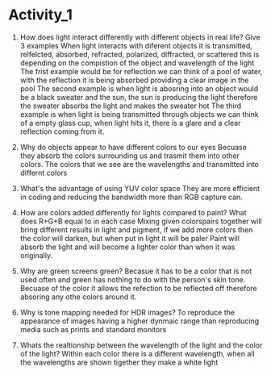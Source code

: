 # Activity_1

1. How does light interact differently with different objects in real life? Give 3 examples
When light interacts with diferent objects it is transmitted, relfelcted, absorbed, refracted, polarized, diffracted, or scattered 
this is depending on the compistion of the object and wavelength of the light
The frist example would be for reflection we can think of a pool of water, with the reflection it is being absorbed providing a clear image in the pool
The second example is when light is abosring into an object would be a black sweater and the sun, the sun is producing the light therefore the sweater absorbs the light and makes the sweater hot
The third example is when light is being transmitted through objects we can think of a empty glass cup, when light hits it, there is a glare and a clear reflection coming from it.

2. Why do objects appear to have different colors to our eyes
Becuase they absorb the colors surrounding us and trasmit them into other colors. 
The colors that we see are the wavelengths and transmitted into differnt colors

3. What's the advantage of using YUV color space
They are more efficient in coding and reducing the bandwidth more than RGB capture can.

4. How are colors added differently for lights compared to paint? What does R+G+B equal to in each case
Mixing given colorspairs together will bring different results in light and pigment, if we add more colors then the color will darken, but when put in light it will be paler
Paint will absorb the light and will become a lighter color than when it was originally.

5. Why are green screens green? 
Becasue it has to be a color that is not used often and green has nothing to do with the person's skin tone. 
Becuase of the color it allows the refection to be reflected off therefore absoring any othe colors around it.

6. Why is tone mapping needed for HDR images?
To reproduce the appearance of images having a higher dynmaic range than reproducing media such as prints and standard monitors 

7. Whats the realtionship between the wavelength of the light and the color of the light?
Within each color there is a different wavelength, when all the wavelengths are shown tigether they make a white light 
